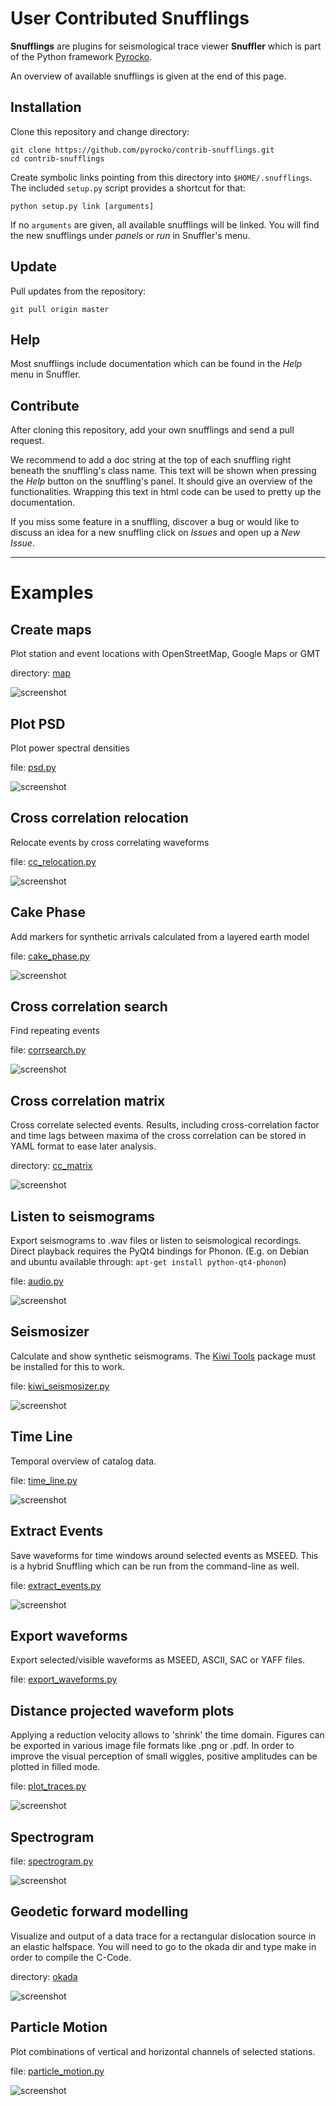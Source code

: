 User Contributed Snufflings
===========================

**Snufflings** are plugins for seismological trace viewer **Snuffler** which is
part of the Python framework [Pyrocko](http://pyrocko.org).

An overview of available snufflings is given at the end of this page.

Installation
------------
Clone this repository and change directory:

    git clone https://github.com/pyrocko/contrib-snufflings.git
    cd contrib-snufflings

Create symbolic links pointing from this directory into `$HOME/.snufflings`.
The included `setup.py` script provides a shortcut for that:

    python setup.py link [arguments]

If no `arguments` are given, all available snufflings will be linked. You will
find the new snufflings under *panels* or *run* in Snuffler's menu.

Update
------
Pull updates from the repository:

    git pull origin master

Help
----
Most snufflings include documentation which can be found in the *Help* menu in
Snuffler.

Contribute
----------
After cloning this repository, add your own snufflings and send a pull request.

We recommend to add a doc string at the top of each snuffling right
beneath the snuffling's class name. This text will be shown when pressing the
*Help* button on the snuffling's panel. It should give an overview of the
functionalities. Wrapping this text in html code can be used to pretty up the
documentation.

If you miss some feature in a snuffling, discover a bug or would like to
discuss an idea for a new snuffling click on *Issues* and open up a
*New Issue*.


-------------------------------------------------------------------------------

Examples
========

Create maps
-----------

Plot station and event locations with OpenStreetMap, Google Maps or GMT

directory: [map](map)

![screenshot](screenshots/map.png)

Plot PSD
--------

Plot power spectral densities

file: [psd.py](psd.py)

![screenshot](screenshots/psd.png)

Cross correlation relocation
----------------------------

Relocate events by cross correlating waveforms

file: [cc\_relocation.py](cc_relocation.py)

![screenshot](screenshots/cc_relocation.png)

Cake Phase
----------

Add markers for synthetic arrivals calculated from a layered earth model

file: [cake\_phase.py](cake_phase.py)

![screenshot](screenshots/cake_phase.png)

Cross correlation search
------------------------

Find repeating events

file: [corrsearch.py](corrsearch.py)

![screenshot](screenshots/corrsearch.png)

Cross correlation matrix
------------------------

Cross correlate selected events. Results, including cross-correlation factor
and time lags between maxima of the cross correlation can be stored in YAML
format to ease later analysis.

directory: [cc\_matrix](cc_matrix)

![screenshot](screenshots/cc_matrix.png)

Listen to seismograms
---------------------

Export seismograms to .wav files or listen to seismological recordings. Direct
playback requires the PyQt4 bindings for Phonon.
(E.g. on Debian and ubuntu available through: `apt-get install python-qt4-phonon`)

file: [audio.py](audio.py)

![screenshot](screenshots/SeiSound.png)

Seismosizer
-----------

Calculate and show synthetic seismograms. The [Kiwi Tools](http://kinherd.org/kiwitools/) package must be installed for this to work.

file: [kiwi_seismosizer.py](kiwi_seismosizer.py)

![screenshot](screenshots/kiwi_seismosizer.png)

Time Line
---------

Temporal overview of catalog data.

file: [time_line.py](time_line.py)

![screenshot](screenshots/timeline.png)

Extract Events
--------------

Save waveforms for time windows around selected events as MSEED. This is a
hybrid Snuffling which can be run from the command-line as well.

file: [extract_events.py](extract_events.py)

![screenshot](screenshots/extract_events.png)

Export waveforms
----------------

Export selected/visible waveforms as MSEED, ASCII, SAC or YAFF files.

file: [export_waveforms.py](export_waveforms.py)

Distance projected waveform plots
---------------------------------

Applying a reduction velocity allows to 'shrink' the time domain.
Figures can be exported in various image file formats like .png or .pdf.
In order to improve the visual perception of small wiggles, positive amplitudes can be plotted in filled mode.

file: [plot_traces.py](plot_traces.py)

![screenshot](screenshots/plot_traces.png)

Spectrogram
-----------

file: [spectrogram.py](spectrogram.py)

![screenshot](screenshots/spectrogram.png)

Geodetic forward modelling
--------------------------

Visualize and output of a data trace for a rectangular dislocation source in an elastic halfspace.
You will need to go to the okada dir and type make in order to compile the C-Code.

directory: [okada](okada)

![screenshot](screenshots/okada.png)

Particle Motion
---------------

Plot combinations of vertical and horizontal channels of selected stations.

file: [particle_motion.py](particle_motion.py)

![screenshot](screenshots/particle_motion.png)
